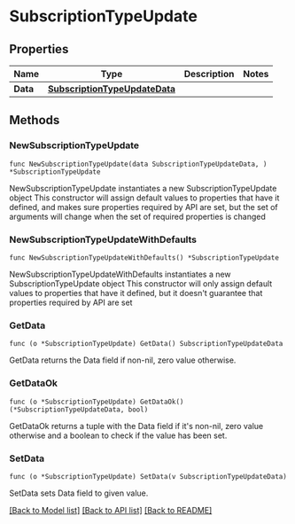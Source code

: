 # SubscriptionTypeUpdate

## Properties

Name | Type | Description | Notes
------------ | ------------- | ------------- | -------------
**Data** | [**SubscriptionTypeUpdateData**](SubscriptionTypeUpdateData.md) |  | 

## Methods

### NewSubscriptionTypeUpdate

`func NewSubscriptionTypeUpdate(data SubscriptionTypeUpdateData, ) *SubscriptionTypeUpdate`

NewSubscriptionTypeUpdate instantiates a new SubscriptionTypeUpdate object
This constructor will assign default values to properties that have it defined,
and makes sure properties required by API are set, but the set of arguments
will change when the set of required properties is changed

### NewSubscriptionTypeUpdateWithDefaults

`func NewSubscriptionTypeUpdateWithDefaults() *SubscriptionTypeUpdate`

NewSubscriptionTypeUpdateWithDefaults instantiates a new SubscriptionTypeUpdate object
This constructor will only assign default values to properties that have it defined,
but it doesn't guarantee that properties required by API are set

### GetData

`func (o *SubscriptionTypeUpdate) GetData() SubscriptionTypeUpdateData`

GetData returns the Data field if non-nil, zero value otherwise.

### GetDataOk

`func (o *SubscriptionTypeUpdate) GetDataOk() (*SubscriptionTypeUpdateData, bool)`

GetDataOk returns a tuple with the Data field if it's non-nil, zero value otherwise
and a boolean to check if the value has been set.

### SetData

`func (o *SubscriptionTypeUpdate) SetData(v SubscriptionTypeUpdateData)`

SetData sets Data field to given value.



[[Back to Model list]](../README.md#documentation-for-models) [[Back to API list]](../README.md#documentation-for-api-endpoints) [[Back to README]](../README.md)


